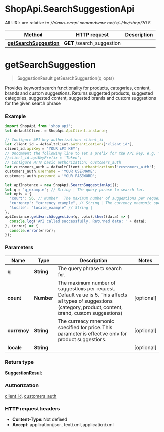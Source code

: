 # ShopApi.SearchSuggestionApi

All URIs are relative to *//demo-ocapi.demandware.net/s/-/dw/shop/20.8*

Method | HTTP request | Description
------------- | ------------- | -------------
[**getSearchSuggestion**](SearchSuggestionApi.md#getSearchSuggestion) | **GET** /search_suggestion | 

<a name="getSearchSuggestion"></a>
# **getSearchSuggestion**
> SuggestionResult getSearchSuggestion(q, opts)



Provides keyword search functionality for products, categories, content, brands and custom suggestions.  Returns suggested products, suggested categories, suggested content, suggested brands and custom suggestions  for the given search phrase.

### Example
```javascript
import ShopApi from 'shop_api';
let defaultClient = ShopApi.ApiClient.instance;

// Configure API key authorization: client_id
let client_id = defaultClient.authentications['client_id'];
client_id.apiKey = 'YOUR API KEY';
// Uncomment the following line to set a prefix for the API key, e.g. "Token" (defaults to null)
//client_id.apiKeyPrefix = 'Token';
// Configure HTTP basic authorization: customers_auth
let customers_auth = defaultClient.authentications['customers_auth'];
customers_auth.username = 'YOUR USERNAME';
customers_auth.password = 'YOUR PASSWORD';

let apiInstance = new ShopApi.SearchSuggestionApi();
let q = "q_example"; // String | The query phrase to search for.
let opts = { 
  'count': 56, // Number | The maximum number of suggestions per request. Default value is 5. This affects all types of suggestions (category, product, content, brand, custom suggestions).
  'currency': "currency_example", // String | The currency mnemonic specified for price. This parameter is effective only for product suggestions.
  'locale': "locale_example" // String | 
};
apiInstance.getSearchSuggestion(q, opts).then((data) => {
  console.log('API called successfully. Returned data: ' + data);
}, (error) => {
  console.error(error);
});

```

### Parameters

Name | Type | Description  | Notes
------------- | ------------- | ------------- | -------------
 **q** | **String**| The query phrase to search for. | 
 **count** | **Number**| The maximum number of suggestions per request. Default value is 5. This affects all types of suggestions (category, product, content, brand, custom suggestions). | [optional] 
 **currency** | **String**| The currency mnemonic specified for price. This parameter is effective only for product suggestions. | [optional] 
 **locale** | **String**|  | [optional] 

### Return type

[**SuggestionResult**](SuggestionResult.md)

### Authorization

[client_id](../README.md#client_id), [customers_auth](../README.md#customers_auth)

### HTTP request headers

 - **Content-Type**: Not defined
 - **Accept**: application/json, text/xml, application/xml

